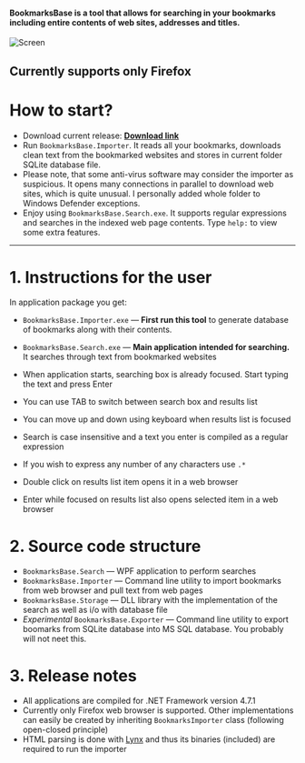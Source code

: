 #### BookmarksBase is a tool that allows for searching in your bookmarks including entire contents of web sites, addresses and titles. ####

![Screen](https://user-images.githubusercontent.com/6310503/39720331-4e9b4d32-523c-11e8-9b4a-85032ac392d7.png)

## Currently supports only Firefox ##

# How to start? #

- Download current release: **[Download link](https://github.com/przemsen/BookmarksBase/releases/latest)**
- Run `BookmarksBase.Importer`. It reads all your bookmarks, downloads clean text from the bookmarked websites and stores in current folder SQLite database file.
- Please note, that some anti-virus software may consider the importer as suspicious. It opens many connections in parallel to download web sites, which is quite unusual. I personally added whole folder to Windows Defender exceptions.
- Enjoy using `BookmarksBase.Search.exe`. It supports regular expressions and searches in the indexed web page contents. Type `help:` to view some extra features. 

----------

# 1. Instructions for the user #

In application package you get:

- `BookmarksBase.Importer.exe` &mdash; **First run this tool** to generate database of bookmarks along with their contents. 
- `BookmarksBase.Search.exe` &mdash; **Main application intended for searching.** It searches through text from bookmarked websites

- When application starts, searching box is already focused. Start typing the text and press Enter
- You can use TAB to switch between search box and results list
- You can move up and down using keyboard when results list is focused
- Search is case insensitive and a text you enter is compiled as a regular expression
- If you wish to express any number of any characters use `.*`
- Double click on results list item opens it in a web browser
- Enter while focused on results list also opens selected item in a web browser

# 2. Source code structure #

- `BookmarksBase.Search` &mdash; WPF application to perform searches
- `BookmarksBase.Importer` &mdash; Command line utility to import bookmarks from web browser and pull text from web pages
- `BookmarksBase.Storage` &mdash; DLL library with the implementation of the search as well as i/o with database file
- *Experimental* `BookmarksBase.Exporter` &mdash; Command line utility to export boomarks from SQLite database into MS SQL database. You probably will not neet this.

# 3. Release notes #

- All applications are compiled for .NET Framework version 4.7.1
- Currently only Firefox web browser is supported. Other implementations can easily be created by inheriting `BookmarksImporter` class (following open-closed principle)
- HTML parsing is done with [Lynx](http://lynx.isc.org) and thus its binaries (included) are required to run the importer
